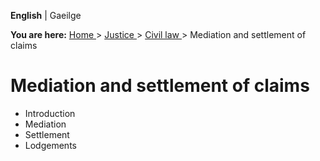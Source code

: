 **English** |  Gaeilge 

**You are here:** [ Home ](/en/) > [ Justice ](/en/justice/) > [ Civil law
](/en/justice/civil-law/) > Mediation and settlement of claims

#  Mediation and settlement of claims

  * Introduction 
  * Mediation 
  * Settlement 
  * Lodgements 
